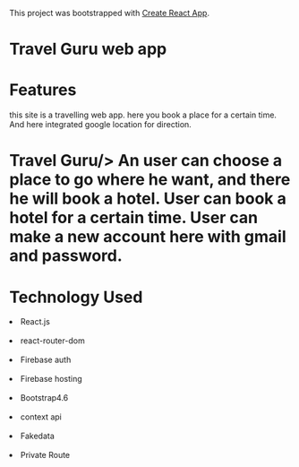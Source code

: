 This project was bootstrapped with [Create React App](https://github.com/facebook/create-react-app).

<h1>Travel Guru web app</h1>
<h1>Features</h1>
this site is a travelling web app. here you book a place for a certain time. And here integrated google location for direction.

<h1>Travel Guru/>
An user can choose a place to go where he want, and there he will book a hotel.
User can book a hotel for a certain time.
User can make a new account here with gmail and password.
  <h1>Technology Used</h1>
<li>React.js</li></br>
<li>react-router-dom</li></br>
<li>Firebase auth</li></br>
<li>Firebase hosting</li></br>
<li>Bootstrap4.6</li></br>
<li>context api</li></br>
<li>Fakedata</li></br>
<li>Private Route</li></br>
